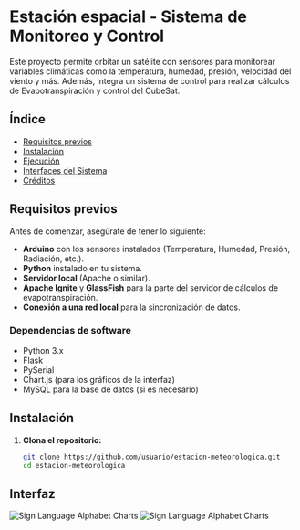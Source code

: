 # Estación espacial - Sistema de Monitoreo y Control

Este proyecto permite orbitar un satélite con sensores para monitorear variables climáticas como la temperatura, humedad, presión, velocidad del viento y más. Además, integra un sistema de control para realizar cálculos de Evapotranspiración y control del CubeSat.

## Índice
- [Requisitos previos](#requisitos-previos)
- [Instalación](#instalación)
- [Ejecución](#ejecución)
- [Interfaces del Sistema](#interfaces-del-sistema)
- [Créditos](#créditos)

## Requisitos previos

Antes de comenzar, asegúrate de tener lo siguiente:
- **Arduino** con los sensores instalados (Temperatura, Humedad, Presión, Radiación, etc.).
- **Python** instalado en tu sistema.
- **Servidor local** (Apache o similar).
- **Apache Ignite** y **GlassFish** para la parte del servidor de cálculos de evapotranspiración.
- **Conexión a una red local** para la sincronización de datos.

### Dependencias de software
- Python 3.x
- Flask
- PySerial
- Chart.js (para los gráficos de la interfaz)
- MySQL para la base de datos (si es necesario)

## Instalación

1. **Clona el repositorio:**

   ```bash
   git clone https://github.com/usuario/estacion-meteorologica.git
   cd estacion-meteorologica

## Interfaz
![Sign Language Alphabet Charts](documentacion/imagenes/interfaz-1.png)
![Sign Language Alphabet Charts](documentacion/imagenes/interfaz-2.png)
